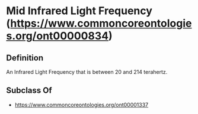 # Mid Infrared Light Frequency (https://www.commoncoreontologies.org/ont00000834)

## Definition
An Infrared Light Frequency that is between 20 and 214 terahertz.

## Subclass Of
- https://www.commoncoreontologies.org/ont00001337

